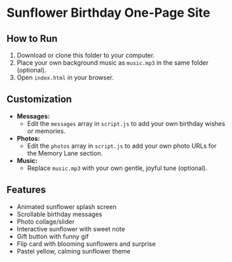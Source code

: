# Sunflower Birthday One-Page Site

## How to Run

1. Download or clone this folder to your computer.
2. Place your own background music as `music.mp3` in the same folder (optional).
3. Open `index.html` in your browser.

## Customization

- **Messages:**
  - Edit the `messages` array in `script.js` to add your own birthday wishes or memories.
- **Photos:**
  - Edit the `photos` array in `script.js` to add your own photo URLs for the Memory Lane section.
- **Music:**
  - Replace `music.mp3` with your own gentle, joyful tune (optional).

## Features

- Animated sunflower splash screen
- Scrollable birthday messages
- Photo collage/slider
- Interactive sunflower with sweet note
- Gift button with funny gif
- Flip card with blooming sunflowers and surprise
- Pastel yellow, calming sunflower theme

